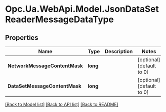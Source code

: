# Opc.Ua.WebApi.Model.JsonDataSetReaderMessageDataType

## Properties

Name | Type | Description | Notes
------------ | ------------- | ------------- | -------------
**NetworkMessageContentMask** | **long** |  | [optional] [default to 0]
**DataSetMessageContentMask** | **long** |  | [optional] [default to 0]

[[Back to Model list]](../README.md#documentation-for-models) [[Back to API list]](../README.md#documentation-for-api-endpoints) [[Back to README]](../README.md)

